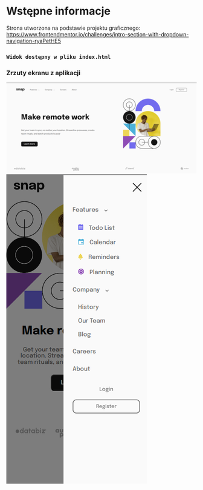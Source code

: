 # Wstępne informacje

Strona utworzona na podstawie projektu graficznego: https://www.frontendmentor.io/challenges/intro-section-with-dropdown-navigation-ryaPetHE5


### `Widok dostępny w pliku index.html`


### Zrzuty ekranu z aplikacji
![Strona główna - desktop](/images/index-desktop.png)
![Strona główna - mobile](/images/index-mobile.png)




